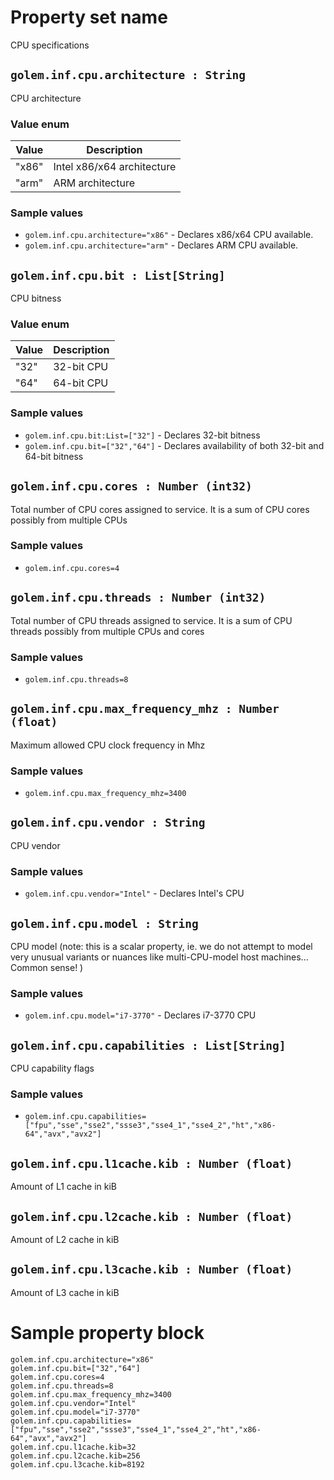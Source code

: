 # Property set name
CPU specifications

## `golem.inf.cpu.architecture : String`
CPU architecture
### Value enum
|Value| Description |
|---|---|
|"x86"|Intel x86/x64 architecture|
|"arm"|ARM architecture|
### Sample values
* `golem.inf.cpu.architecture="x86"` - Declares x86/x64 CPU available.
* `golem.inf.cpu.architecture="arm"` - Declares ARM CPU available.


## `golem.inf.cpu.bit : List[String]`
CPU bitness
### Value enum
|Value| Description |
|---|---|
|"32"|32-bit CPU|
|"64"|64-bit CPU|
### Sample values
* `golem.inf.cpu.bit:List=["32"]` - Declares 32-bit bitness
* `golem.inf.cpu.bit=["32","64"]` - Declares availability of both 32-bit and 64-bit bitness


## `golem.inf.cpu.cores : Number (int32)`
Total number of CPU cores assigned to service. It is a sum of CPU cores possibly from multiple CPUs
### Sample values
* `golem.inf.cpu.cores=4`


## `golem.inf.cpu.threads : Number (int32)`
Total number of CPU threads assigned to service. It is a sum of CPU threads possibly from multiple CPUs and cores
### Sample values
* `golem.inf.cpu.threads=8`


## `golem.inf.cpu.max_frequency_mhz : Number (float)`
Maximum allowed CPU clock frequency in Mhz
### Sample values
* `golem.inf.cpu.max_frequency_mhz=3400` 


## `golem.inf.cpu.vendor : String`
CPU vendor
### Sample values
* `golem.inf.cpu.vendor="Intel"` - Declares Intel's CPU 


## `golem.inf.cpu.model : String`
CPU model
(note: this is a scalar property, ie. we do not attempt to model very unusual variants
or nuances like multi-CPU-model host machines... Common sense! )
### Sample values
* `golem.inf.cpu.model="i7-3770"` - Declares i7-3770 CPU


## `golem.inf.cpu.capabilities : List[String]`
CPU capability flags 
### Sample values
* `golem.inf.cpu.capabilities=["fpu","sse","sse2","ssse3","sse4_1","sse4_2","ht","x86-64","avx","avx2"]`


## `golem.inf.cpu.l1cache.kib : Number (float)`
Amount of L1 cache in kiB


## `golem.inf.cpu.l2cache.kib : Number (float)`
Amount of L2 cache in kiB


## `golem.inf.cpu.l3cache.kib : Number (float)`
Amount of L3 cache in kiB


# Sample property block
```
golem.inf.cpu.architecture="x86"
golem.inf.cpu.bit=["32","64"]
golem.inf.cpu.cores=4
golem.inf.cpu.threads=8
golem.inf.cpu.max_frequency_mhz=3400
golem.inf.cpu.vendor="Intel"
golem.inf.cpu.model="i7-3770"
golem.inf.cpu.capabilities=["fpu","sse","sse2","ssse3","sse4_1","sse4_2","ht","x86-64","avx","avx2"]
golem.inf.cpu.l1cache.kib=32
golem.inf.cpu.l2cache.kib=256
golem.inf.cpu.l3cache.kib=8192
```